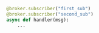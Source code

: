 ```python hl_lines="1-2"
@broker.subscriber("first_sub")
@broker.subscriber("second_sub")
async def handler(msg):
    ...
```
